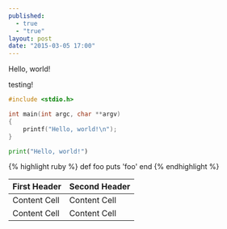 ```yaml
---
published: 
  - true
  - "true"
layout: post
date: "2015-03-05 17:00"
---
```


Hello, world!

testing!

```c
#include <stdio.h>

int main(int argc, char **argv)
{
    printf("Hello, world!\n");
}
```

~~~python
print("Hello, world!")
~~~

{% highlight ruby %}
def foo
  puts 'foo'
end
{% endhighlight %}

| First Header  | Second Header |
| ------------- | ------------- |
| Content Cell  | Content Cell  |
| Content Cell  | Content Cell  |